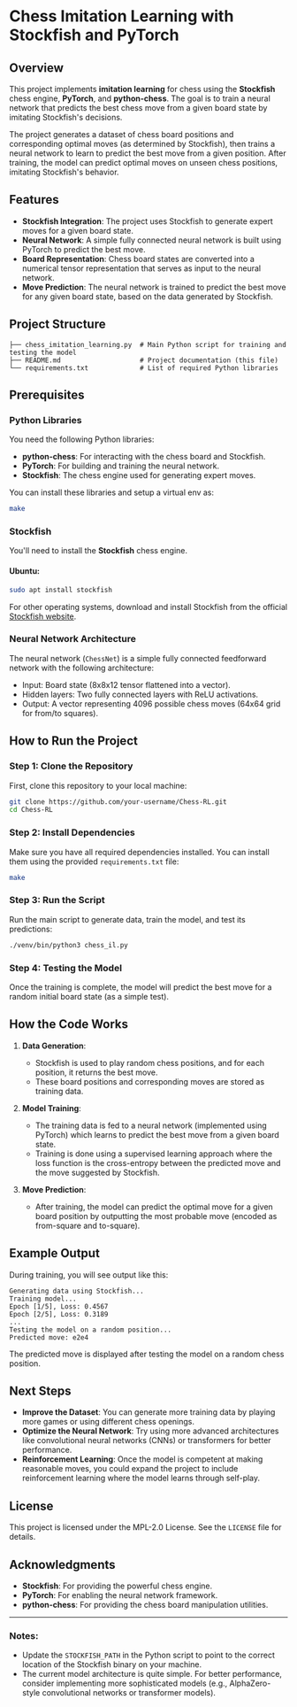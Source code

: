 # Chess Imitation Learning with Stockfish and PyTorch

## Overview

This project implements **imitation learning** for chess using the **Stockfish** chess engine, **PyTorch**, and **python-chess**. The goal is to train a neural network that predicts the best chess move from a given board state by imitating Stockfish's decisions. 

The project generates a dataset of chess board positions and corresponding optimal moves (as determined by Stockfish), then trains a neural network to learn to predict the best move from a given position. After training, the model can predict optimal moves on unseen chess positions, imitating Stockfish's behavior.

## Features

- **Stockfish Integration**: The project uses Stockfish to generate expert moves for a given board state.
- **Neural Network**: A simple fully connected neural network is built using PyTorch to predict the best move.
- **Board Representation**: Chess board states are converted into a numerical tensor representation that serves as input to the neural network.
- **Move Prediction**: The neural network is trained to predict the best move for any given board state, based on the data generated by Stockfish.
  
## Project Structure

```
├── chess_imitation_learning.py  # Main Python script for training and testing the model
├── README.md                    # Project documentation (this file)
└── requirements.txt             # List of required Python libraries
```

## Prerequisites

### Python Libraries

You need the following Python libraries:

- **python-chess**: For interacting with the chess board and Stockfish.
- **PyTorch**: For building and training the neural network.
- **Stockfish**: The chess engine used for generating expert moves.

You can install these libraries and setup a virtual env as:

```bash
make
```

### Stockfish

You'll need to install the **Stockfish** chess engine. 

#### Ubuntu:
```bash
sudo apt install stockfish
```

For other operating systems, download and install Stockfish from the official [Stockfish website](https://stockfishchess.org/download/).

### Neural Network Architecture

The neural network (`ChessNet`) is a simple fully connected feedforward network with the following architecture:
- Input: Board state (8x8x12 tensor flattened into a vector).
- Hidden layers: Two fully connected layers with ReLU activations.
- Output: A vector representing 4096 possible chess moves (64x64 grid for from/to squares).

## How to Run the Project

### Step 1: Clone the Repository

First, clone this repository to your local machine:

```bash
git clone https://github.com/your-username/Chess-RL.git
cd Chess-RL
```

### Step 2: Install Dependencies

Make sure you have all required dependencies installed. You can install them using the provided `requirements.txt` file:

```bash
make
```

### Step 3: Run the Script

Run the main script to generate data, train the model, and test its predictions:

```bash
./venv/bin/python3 chess_il.py
```

### Step 4: Testing the Model

Once the training is complete, the model will predict the best move for a random initial board state (as a simple test).

## How the Code Works

1. **Data Generation**: 
    - Stockfish is used to play random chess positions, and for each position, it returns the best move.
    - These board positions and corresponding moves are stored as training data.

2. **Model Training**:
    - The training data is fed to a neural network (implemented using PyTorch) which learns to predict the best move from a given board state.
    - Training is done using a supervised learning approach where the loss function is the cross-entropy between the predicted move and the move suggested by Stockfish.

3. **Move Prediction**:
    - After training, the model can predict the optimal move for a given board position by outputting the most probable move (encoded as from-square and to-square).

## Example Output

During training, you will see output like this:
```
Generating data using Stockfish...
Training model...
Epoch [1/5], Loss: 0.4567
Epoch [2/5], Loss: 0.3189
...
Testing the model on a random position...
Predicted move: e2e4
```

The predicted move is displayed after testing the model on a random chess position.

## Next Steps

- **Improve the Dataset**: You can generate more training data by playing more games or using different chess openings.
- **Optimize the Neural Network**: Try using more advanced architectures like convolutional neural networks (CNNs) or transformers for better performance.
- **Reinforcement Learning**: Once the model is competent at making reasonable moves, you could expand the project to include reinforcement learning where the model learns through self-play.

## License

This project is licensed under the MPL-2.0 License. See the `LICENSE` file for details.

## Acknowledgments

- **Stockfish**: For providing the powerful chess engine.
- **PyTorch**: For enabling the neural network framework.
- **python-chess**: For providing the chess board manipulation utilities.

---

### Notes:
- Update the `STOCKFISH_PATH` in the Python script to point to the correct location of the Stockfish binary on your machine.
- The current model architecture is quite simple. For better performance, consider implementing more sophisticated models (e.g., AlphaZero-style convolutional networks or transformer models).


